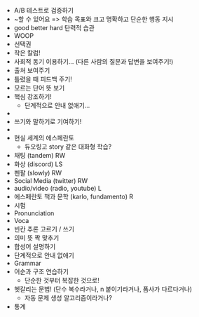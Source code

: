 - A/B 테스트로 검증하기
- ~할 수 있어요 => 학습 목표와 크고 명확하고 단순한 행동 지시
- good better hard 탄력적 습관
- WOOP
- 선택권
- 작은 칼럼!
- 사회적 동기 이용하기... (다른 사람의 질문과 답변을 보여주기!)
- 출처 보여주기
- 틀렸을 때 피드백 주기!
- 모르는 단어 뜻 보기
- 핵심 강조하기!
	- 단계적으로 안내 없애기...
-
- 쓰기와 말하기로 기여하기!
-
- 현실 세계의 에스페란토
	- 듀오링고 story 같은 대화형 학습?
- 채팅 (tandem) RW
- 화상 (discord) LS
- 펜팔 (slowly) RW
- Social Media (twitter) RW
- audio/video (radio, youtube) L
- 에스페란토 책과 문학 (karlo, fundamento) R
- 시험
- Pronunciation
- Voca
- 빈칸 추론 고르기 / 쓰기
- 의미 뜻 짝 맞추기
- 합성어 설명하기
- 단계적으로 안내 없애기
- Grammar
- 어순과 구조 연습하기
	- 단순한 것부터 복잡한 것으로!
- 헷갈리는 문법! (단수 복수라거나, n 붙이기라거나, 품사가 다르다거나)
	- 자동 문제 생성 알고리즘이라거나?
- 통계